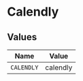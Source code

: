 # Calendly


## Values

| Name       | Value      |
| ---------- | ---------- |
| `CALENDLY` | calendly   |